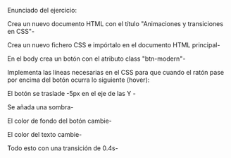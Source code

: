 Enunciado del ejercicio:

Crea un nuevo documento HTML con el título "Animaciones y transiciones en CSS"-

Crea un nuevo fichero CSS e impórtalo en el documento HTML principal-

En el body crea un botón con el atributo class "btn-modern"-

Implementa las líneas necesarias en el CSS para que cuando el ratón pase por encima del botón ocurra lo siguiente (hover):

El botón se traslade -5px en el eje de las Y -

Se añada una sombra-

El color de fondo del botón cambie-

El color del texto cambie-

Todo esto con una transición de 0.4s-